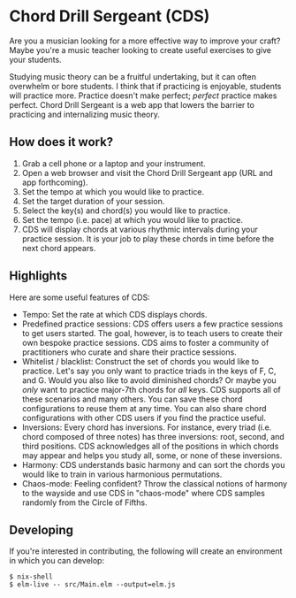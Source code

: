 # Chord Drill Sergeant (CDS)

Are you a musician looking for a more effective way to improve your craft? Maybe
you're a music teacher looking to create useful exercises to give your students.

Studying music theory can be a fruitful undertaking, but it can often overwhelm
or bore students. I think that if practicing is enjoyable, students will
practice more. Practice doesn't make perfect; *perfect* practice makes perfect.
Chord Drill Sergeant is a web app that lowers the barrier to practicing and
internalizing music theory.

## How does it work?

1. Grab a cell phone or a laptop and your instrument.
2. Open a web browser and visit the Chord Drill Sergeant app (URL and app forthcoming).
3. Set the tempo at which you would like to practice.
4. Set the target duration of your session.
5. Select the key(s) and chord(s) you would like to practice.
6. Set the tempo (i.e. pace) at which you would like to practice.
7. CDS will display chords at various rhythmic intervals during your practice
   session. It is your job to play these chords in time before the next chord
   appears.

## Highlights

Here are some useful features of CDS:
- Tempo: Set the rate at which CDS displays chords.
- Predefined practice sessions: CDS offers users a few practice sessions to get
  users started. The goal, however, is to teach users to create their own
  bespoke practice sessions. CDS aims to foster a community of practitioners who
  curate and share their practice sessions.
- Whitelist / blacklist: Construct the set of chords you would like to
  practice. Let's say you only want to practice triads in the keys of F, C, and
  G. Would you also like to avoid diminished chords? Or maybe you *only* want to
  practice major-7th chords for *all* keys. CDS supports all of these scenarios
  and many others. You can save these chord configurations to reuse them at any
  time. You can also share chord configurations with other CDS users if you find
  the practice useful.
- Inversions: Every chord has inversions. For instance, every triad (i.e. chord
  composed of three notes) has three inversions: root, second, and third
  positions. CDS acknowledges all of the positions in which chords may appear
  and helps you study all, some, or none of these inversions.
- Harmony: CDS understands basic harmony and can sort the chords you would like
  to train in various harmonious permutations.
- Chaos-mode: Feeling confident? Throw the classical notions of harmony to the
  wayside and use CDS in "chaos-mode" where CDS samples randomly from the Circle
  of Fifths.

## Developing

If you're interested in contributing, the following will create an environment
in which you can develop:

```shell
$ nix-shell
$ elm-live -- src/Main.elm --output=elm.js
```
